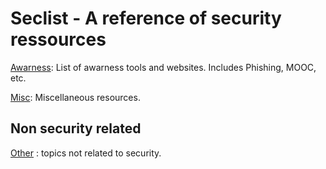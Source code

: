 # Seclist - A reference of security ressources

[Awarness](awarness/README.md): List of awarness tools and websites. Includes Phishing, MOOC, etc.

[Misc](misc/README.md): Miscellaneous resources.

## Non security related
[Other](other/README.md) : topics not related to security.
